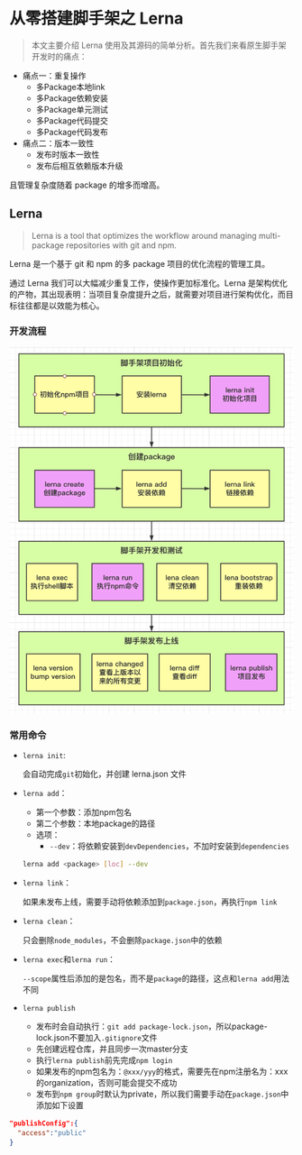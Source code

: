 # 从零搭建脚手架之 Lerna

> 本文主要介绍 Lerna 使用及其源码的简单分析。首先我们来看原生脚手架开发时的痛点：

- 痛点一：重复操作
  - 多Package本地link
  - 多Package依赖安装
  - 多Package单元测试
  - 多Package代码提交
  - 多Package代码发布
- 痛点二：版本一致性
  - 发布时版本一致性
  - 发布后相互依赖版本升级

且管理复杂度随着 package 的增多而增高。

## Lerna 

> Lerna is a tool that optimizes the workflow around managing multi-package repositories with git and npm.

Lerna 是一个基于 git 和 npm 的多 package 项目的优化流程的管理工具。

通过 Lerna 我们可以大幅减少重复工作，使操作更加标准化。Lerna 是架构优化的产物，其出现表明：当项目复杂度提升之后，就需要对项目进行架构优化，而目标往往都是以效能为核心。

### 开发流程

![lerna-workflow](/scaffold/lerna-workflow.png)

### 常用命令

- `lerna init`:

  会自动完成`git`初始化，并创建 lerna.json 文件

- `lerna add`：

  - 第一个参数：添加npm包名
  - 第二个参数：本地package的路径
  - 选项：
    - `--dev`：将依赖安装到`devDependencies`，不加时安装到`dependencies`

  ```bash
  lerna add <package> [loc] --dev
  ```

- `lerna link`：

  如果未发布上线，需要手动将依赖添加到`package.json`，再执行`npm link`

- `lerna clean`：

  只会删除`node_modules`，不会删除`package.json`中的依赖

- `lerna exec`和`lerna run`：

  `--scope`属性后添加的是包名，而不是`package`的路径，这点和`lerna add`用法不同

- `lerna publish`

  - 发布时会自动执行：`git add package-lock.json`，所以package-lock.json不要加入`.gitignore`文件
  - 先创建远程仓库，并且同步一次master分支
  - 执行`lerna publish`前先完成`npm login`
  - 如果发布的npm包名为：`@xxx/yyy`的格式，需要先在npm注册名为：xxx的organization，否则可能会提交不成功
  - 发布到`npm group`时默认为private，所以我们需要手动在`package.json`中添加如下设置

```json
"publishConfig":{
  "access":"public"
}
```